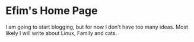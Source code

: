 # Efim's Home Page

I am going to start blogging, but for now I don't have too many ideas. Most likely I will write about Linux, Family and cats.